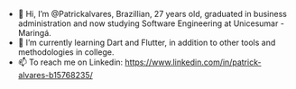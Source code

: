 - 👋 Hi, I’m @Patrickalvares, Brazillian, 27 years old, graduated in business administration and now studying Software Engineering at Unicesumar - Maringá.
- 🌱 I’m currently learning Dart and Flutter, in addition to other tools and methodologies in college.
- 📫 To reach me on Linkedin: https://www.linkedin.com/in/patrick-alvares-b15768235/
  






